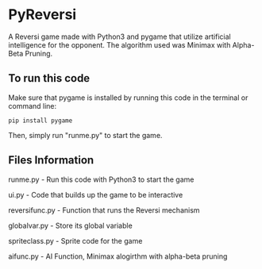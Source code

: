 # PyReversi

A Reversi game made with Python3 and pygame that utilize artificial intelligence for the opponent. The algorithm used was Minimax with Alpha-Beta Pruning.

## To run this code

Make sure that pygame is installed by running this code in the terminal or command line:
```
pip install pygame
```
Then, simply run "runme.py" to start the game.

## Files Information

runme.py - Run this code with Python3 to start the game

ui.py - Code that builds up the game to be interactive

reversifunc.py - Function that runs the Reversi mechanism

globalvar.py - Store its global variable

spriteclass.py - Sprite code for the game

aifunc.py - AI Function, Minimax alogirthm with alpha-beta pruning
